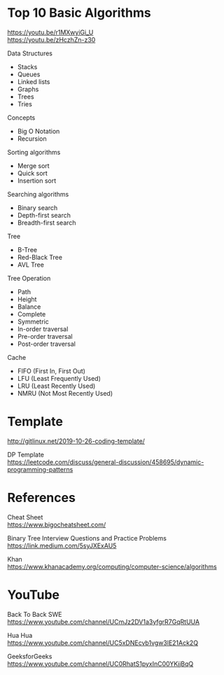 # Top 10 Basic Algorithms
  
https://youtu.be/r1MXwyiGi_U  
https://youtu.be/zHczhZn-z30  

  
Data Structures  
 - Stacks  
 - Queues  
 - Linked lists  
 - Graphs  
 - Trees  
 - Tries  
  
Concepts  
 - Big O Notation  
 - Recursion  
  
Sorting algorithms  
 - Merge sort  
 - Quick sort  
 - Insertion sort  
  
Searching algorithms  
 - Binary search  
 - Depth-first search  
 - Breadth-first search  
  
Tree  
 - B-Tree
 - Red-Black Tree
 - AVL Tree
  
Tree Operation  
 - Path  
 - Height 
 - Balance  
 - Complete
 - Symmetric  
 - In-order traversal  
 - Pre-order traversal  
 - Post-order traversal  
  
Cache
 - FIFO (First In, First Out)  
 - LFU (Least Frequently Used)  
 - LRU (Least Recently Used)  
 - NMRU (Not Most Recently Used)  
  
  
# Template  
http://gitlinux.net/2019-10-26-coding-template/  
  
DP Template  
https://leetcode.com/discuss/general-discussion/458695/dynamic-programming-patterns  
  
# References  
  
Cheat Sheet  
https://www.bigocheatsheet.com/  
  
Binary Tree Interview Questions and Practice Problems  
https://link.medium.com/5syJXExAU5  
  
Khan  
https://www.khanacademy.org/computing/computer-science/algorithms  
  
  
# YouTube  
  
Back To Back SWE  
https://www.youtube.com/channel/UCmJz2DV1a3yfgrR7GqRtUUA  
  
Hua Hua  
https://www.youtube.com/channel/UC5xDNEcvb1vgw3lE21Ack2Q  
  
GeeksforGeeks  
https://www.youtube.com/channel/UC0RhatS1pyxInC00YKjjBqQ  
